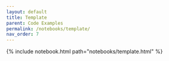 ```yaml
---
layout: default
title: Template
parent: Code Examples
permalink: /notebooks/template/
nav_order: 7
---
```

{% include notebook.html path="notebooks/template.html" %}